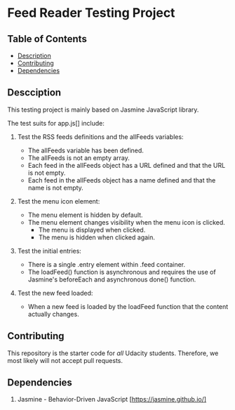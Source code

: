 # Feed Reader Testing Project

## Table of Contents

- [Description](#Description)
- [Contributing](#Contributing)
- [Dependencies](#Dependencies)

## Descciption
This testing project is mainly based on Jasmine JavaScript library. 

The test suits for app.js[] include:

1. Test the RSS feeds definitions and the allFeeds variables:
    * The allFeeds variable has been defined.
    * The allFeeds is not an empty array.
    * Each feed in the allFeeds object has a URL defined and that the URL is not empty.
    * Each feed in the allFeeds object has a name defined and that the name is not empty.
    
2. Test the menu icon element:
    * The menu element is hidden by default.
    * The menu element changes visibility when the menu icon is clicked.
        * The menu is displayed when clicked.
        * The menu is hidden when clicked again.
       
3. Test the initial entries:
    * There is a single .entry element within .feed container.
    * The loadFeed() function is asynchronous and requires the use of Jasmine's beforeEach and asynchronous done() function.
    
4. Test the new feed loaded:
    * When a new feed is loaded by the loadFeed function that the content actually changes.
    

## Contributing

This repository is the starter code for _all_ Udacity students. Therefore, we most likely will not accept pull requests.

##  Dependencies
1. Jasmine - Behavior-Driven JavaScript [https://jasmine.github.io/]
